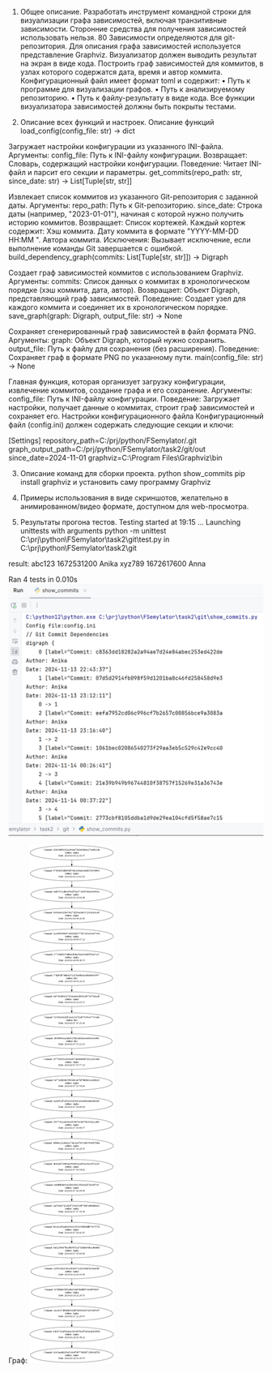 1. Общее описание.
Разработать инструмент командной строки для визуализации графа
зависимостей, включая транзитивные зависимости. Сторонние средства для
получения зависимостей использовать нельзя.
80
Зависимости определяются для git-репозитория. Для описания графа
зависимостей используется представление Graphviz. Визуализатор должен
выводить результат на экран в виде кода.
Построить граф зависимостей для коммитов, в узлах которого содержатся
дата, время и автор коммита.
Конфигурационный файл имеет формат toml и содержит:
• Путь к программе для визуализации графов.
• Путь к анализируемому репозиторию.
• Путь к файлу-результату в виде кода.
Все функции визуализатора зависимостей должны быть покрыты тестами.

2. Описание всех функций и настроек.
Описание функций
load_config(config_file: str) -> dict

Загружает настройки конфигурации из указанного INI-файла.
Аргументы:
config_file: Путь к INI-файлу конфигурации.
Возвращает:
Словарь, содержащий настройки конфигурации.
Поведение:
Читает INI-файл и парсит его секции и параметры.
get_commits(repo_path: str, since_date: str) -> List[Tuple[str, str]]

Извлекает список коммитов из указанного Git-репозитория с заданной даты.
Аргументы:
repo_path: Путь к Git-репозиторию.
since_date: Строка даты (например, "2023-01-01"), начиная с которой нужно получить историю коммитов.
Возвращает:
Список кортежей. Каждый кортеж содержит:
Хэш коммита.
Дату коммита в формате "YYYY-MM-DD HH:MM
".
Автора коммита.
Исключения:
Вызывает исключение, если выполнение команды Git завершается с ошибкой.
build_dependency_graph(commits: List[Tuple[str, str]]) -> Digraph

Создает граф зависимостей коммитов с использованием Graphviz.
Аргументы:
commits: Список данных о коммитах в хронологическом порядке (хэш коммита, дата, автор).
Возвращает:
Объект Digraph, представляющий граф зависимостей.
Поведение:
Создает узел для каждого коммита и соединяет их в хронологическом порядке.
save_graph(graph: Digraph, output_file: str) -> None

Сохраняет сгенерированный граф зависимостей в файл формата PNG.
Аргументы:
graph: Объект Digraph, который нужно сохранить.
output_file: Путь к файлу для сохранения (без расширения).
Поведение:
Сохраняет граф в формате PNG по указанному пути.
main(config_file: str) -> None

Главная функция, которая организует загрузку конфигурации, извлечение коммитов, создание графа и его сохранение.
Аргументы:
config_file: Путь к INI-файлу конфигурации.
Поведение:
Загружает настройки, получает данные о коммитах, строит граф зависимостей и сохраняет его.
Настройки конфигурационного файла
Конфигурационный файл (config.ini) должен содержать следующие секции и ключи:

[Settings]
repository_path=C:/prj/python/FSemylator/.git
graph_output_path=C:/prj/python/FSemylator/task2/git/out
since_date=2024-11-01
graphviz=C:\Program Files\Graphviz\bin


3. Описание команд для сборки проекта.
python show_commits
pip install graphviz и установить саму программу Graphviz


4. Примеры использования в виде скриншотов, желательно в
анимированном/видео формате, доступном для web-просмотра.

5. Результаты прогона тестов.
Testing started at 19:15 ...
Launching unittests with arguments python -m unittest C:\prj\python\FSemylator\task2\git\test.py in C:\prj\python\FSemylator\task2\git

result: abc123 1672531200 Anika
xyz789 1672617600 Anna


Ran 4 tests in 0.010s
![Пример результата](img_2.png)

Граф:
![Граф](out.png)